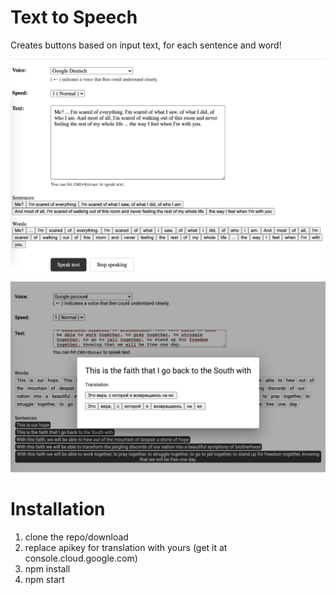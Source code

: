 # Text to Speech
Creates buttons based on input text, for each sentence and word!

<img src="src/assets/screenshot.png">
<img src="src/assets/screenshot2.png">

# Installation
1. clone the repo/download
2. replace apikey for translation with yours (get it at console.cloud.google.com)
3. npm install
4. npm start
